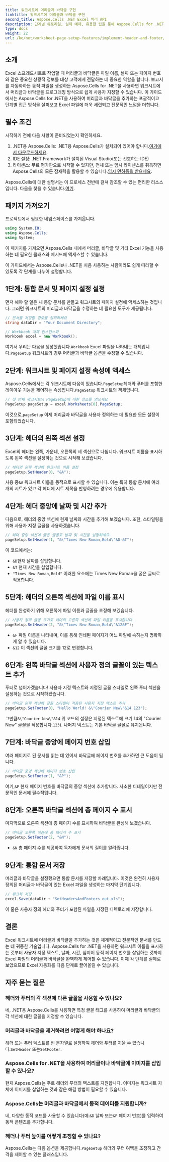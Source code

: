 ```yaml
---
title: 워크시트에 머리글과 바닥글 구현
linktitle: 워크시트에 머리글과 바닥글 구현
second_title: Aspose.Cells .NET Excel 처리 API
description: 단계별 튜토리얼, 실제 예제, 유용한 팁을 통해 Aspose.Cells for .NET을 사용하여 Excel 워크시트에 머리글과 바닥글을 설정하는 방법을 알아보세요.
type: docs
weight: 22
url: /ko/net/worksheet-page-setup-features/implement-header-and-footer/
---
```

## 소개

Excel 스프레드시트로 작업할 때 머리글과 바닥글은 파일 이름, 날짜 또는 페이지 번호와 같은 중요한 상황적 정보를 대상 고객에게 전달하는 데 중요한 역할을 합니다. 보고서를 자동화하든 동적 파일을 생성하든 Aspose.Cells for .NET을 사용하면 워크시트에서 머리글과 바닥글을 프로그래밍 방식으로 쉽게 사용자 지정할 수 있습니다. 이 가이드에서는 Aspose.Cells for .NET을 사용하여 머리글과 바닥글을 추가하는 포괄적이고 단계별 접근 방식을 살펴보고 Excel 파일에 더욱 세련되고 전문적인 느낌을 더합니다.

## 필수 조건

시작하기 전에 다음 사항이 준비되었는지 확인하세요.

1.  .NET용 Aspose.Cells: .NET용 Aspose.Cells가 설치되어 있어야 합니다.[여기에서 다운로드하세요](https://releases.aspose.com/cells/net/).
2. IDE 설정: .NET Framework가 설치된 Visual Studio(또는 선호하는 IDE)
3.  라이센스: 무료 평가판으로 시작할 수 있지만, 전체 또는 임시 라이센스를 취득하면 Aspose.Cells의 모든 잠재력을 활용할 수 있습니다.[임시 면허증을 받으세요](https://purchase.aspose.com/temporary-license/).

Aspose.Cells에 대한 설명서는 이 프로세스 전반에 걸쳐 참조할 수 있는 편리한 리소스입니다. 다음을 찾을 수 있습니다.[여기](https://reference.aspose.com/cells/net/).

## 패키지 가져오기

프로젝트에서 필요한 네임스페이스를 가져옵니다.

```csharp
using System.IO;
using Aspose.Cells;
using System;
```

이 패키지를 가져오면 Aspose.Cells 내에서 머리글, 바닥글 및 기타 Excel 기능을 사용하는 데 필요한 클래스와 메서드에 액세스할 수 있습니다.

이 가이드에서는 Aspose.Cells나 .NET을 처음 사용하는 사람이라도 쉽게 따라할 수 있도록 각 단계를 나누어 설명합니다.

## 1단계: 통합 문서 및 페이지 설정 설정

먼저 해야 할 일은 새 통합 문서를 만들고 워크시트의 페이지 설정에 액세스하는 것입니다. 그러면 워크시트의 머리글과 바닥글을 수정하는 데 필요한 도구가 제공됩니다.

```csharp
// 문서를 저장할 경로를 정의하세요
string dataDir = "Your Document Directory";

// Workbook 개체 인스턴스화
Workbook excel = new Workbook();
```

 여기서 우리는 다음을 생성했습니다.`Workbook` Excel 파일을 나타내는 개체입니다.`PageSetup` 워크시트의 경우 머리글과 바닥글 옵션을 수정할 수 있습니다.


## 2단계: 워크시트 및 페이지 설정 속성에 액세스

 Aspose.Cells에서는 각 워크시트에 다음이 있습니다.`PageSetup`헤더와 푸터를 포함한 레이아웃 기능을 제어하는 속성입니다.`PageSetup` 워크시트의 객체입니다.

```csharp
// 첫 번째 워크시트의 PageSetup에 대한 참조를 얻으세요
PageSetup pageSetup = excel.Worksheets[0].PageSetup;
```

 이것으로,`pageSetup` 이제 머리글과 바닥글을 사용자 정의하는 데 필요한 모든 설정이 포함되었습니다.


## 3단계: 헤더의 왼쪽 섹션 설정

Excel의 헤더는 왼쪽, 가운데, 오른쪽의 세 섹션으로 나뉩니다. 워크시트 이름을 표시하도록 왼쪽 섹션을 설정하는 것으로 시작해 보겠습니다.

```csharp
// 헤더의 왼쪽 섹션에 워크시트 이름 설정
pageSetup.SetHeader(0, "&A");
```

 사용 중`&A` 워크시트 이름을 동적으로 표시할 수 있습니다. 이는 특히 통합 문서에 여러 개의 시트가 있고 각 헤더에 시트 제목을 반영하려는 경우에 유용합니다.


## 4단계: 헤더 중앙에 날짜 및 시간 추가

다음으로, 헤더의 중앙 섹션에 현재 날짜와 시간을 추가해 보겠습니다. 또한, 스타일링을 위해 사용자 지정 글꼴을 사용하겠습니다.

```csharp
// 헤더 중앙 섹션에 굵은 글꼴로 날짜 및 시간을 설정하세요.
pageSetup.SetHeader(1, "&\"Times New Roman,Bold\"&D-&T");
```

이 코드에서는:
- `&D`현재 날짜를 삽입합니다.
- `&T` 현재 시간을 삽입합니다.
- `"Times New Roman,Bold"` 이러한 요소에는 Times New Roman을 굵은 글씨로 적용합니다.


## 5단계: 헤더의 오른쪽 섹션에 파일 이름 표시

헤더를 완성하기 위해 오른쪽에 파일 이름과 글꼴을 조정해 보겠습니다.

```csharp
// 사용자 정의 글꼴 크기로 헤더의 오른쪽 섹션에 파일 이름을 표시합니다.
pageSetup.SetHeader(2, "&\"Times New Roman,Bold\"&12&F");
```

- `&F` 파일 이름을 나타내며, 이를 통해 인쇄된 페이지가 어느 파일에 속하는지 명확하게 알 수 있습니다.
- `&12` 이 섹션의 글꼴 크기를 12로 변경합니다.


## 6단계: 왼쪽 바닥글 섹션에 사용자 정의 글꼴이 있는 텍스트 추가

푸터로 넘어가겠습니다! 사용자 지정 텍스트와 지정된 글꼴 스타일로 왼쪽 푸터 섹션을 설정하는 것으로 시작하겠습니다.

```csharp
// 바닥글 왼쪽 섹션에 글꼴 스타일이 적용된 사용자 지정 텍스트 추가
pageSetup.SetFooter(0, "Hello World! &\"Courier New\"&14 123");
```

 그만큼`&\"Courier New\"&14` 위 코드의 설정은 지정된 텍스트에 크기 14의 "Courier New" 글꼴을 적용합니다.`123`). 나머지 텍스트는 기본 바닥글 글꼴로 유지됩니다.


## 7단계: 바닥글 중앙에 페이지 번호 삽입

여러 페이지로 된 문서를 읽는 데 있어서 바닥글에 페이지 번호를 추가하면 큰 도움이 됩니다.

```csharp
// 바닥글 중앙 섹션에 페이지 번호 삽입
pageSetup.SetFooter(1, "&P");
```

 여기,`&P` 현재 페이지 번호를 바닥글의 중앙 섹션에 추가합니다. 사소한 디테일이지만 전문적인 문서에 필수적입니다.


## 8단계: 오른쪽 바닥글 섹션에 총 페이지 수 표시

마지막으로 오른쪽 섹션에 총 페이지 수를 표시하여 바닥글을 완성해 보겠습니다.

```csharp
// 바닥글 오른쪽 섹션에 총 페이지 수 표시
pageSetup.SetFooter(2, "&N");
```

- `&N` 총 페이지 수를 제공하여 독자에게 문서의 길이를 알려줍니다.


## 9단계: 통합 문서 저장

머리글과 바닥글을 설정했으면 통합 문서를 저장할 차례입니다. 이것은 완전히 사용자 정의된 머리글과 바닥글이 있는 Excel 파일을 생성하는 마지막 단계입니다.

```csharp
// 워크북 저장
excel.Save(dataDir + "SetHeadersAndFooters_out.xls");
```

이 줄은 사용자 정의 헤더와 푸터가 포함된 파일을 지정된 디렉토리에 저장합니다.


## 결론

Excel 워크시트에 머리글과 바닥글을 추가하는 것은 체계적이고 전문적인 문서를 만드는 데 귀중한 기술입니다. Aspose.Cells for .NET을 사용하면 워크시트 이름을 표시하는 것부터 사용자 지정 텍스트, 날짜, 시간, 심지어 동적 페이지 번호를 삽입하는 것까지 Excel 파일의 머리글과 바닥글을 완벽하게 제어할 수 있습니다. 이제 각 단계를 실제로 보았으므로 Excel 자동화를 다음 단계로 끌어올릴 수 있습니다.

## 자주 묻는 질문

### 헤더와 푸터의 각 섹션에 다른 글꼴을 사용할 수 있나요?  
네, .NET용 Aspose.Cells를 사용하면 특정 글꼴 태그를 사용하여 머리글과 바닥글의 각 섹션에 대한 글꼴을 지정할 수 있습니다.

### 머리글과 바닥글을 제거하려면 어떻게 해야 하나요?  
 헤더 또는 푸터 텍스트를 빈 문자열로 설정하여 헤더와 푸터를 지울 수 있습니다.`SetHeader` 또는`SetFooter`.

### Aspose.Cells for .NET을 사용하여 머리글이나 바닥글에 이미지를 삽입할 수 있나요?  
현재 Aspose.Cells는 주로 헤더와 푸터의 텍스트를 지원합니다. 이미지는 워크시트 자체에 이미지를 삽입하는 것과 같은 해결 방법이 필요할 수 있습니다.

### Aspose.Cells는 머리글과 바닥글에서 동적 데이터를 지원합니까?  
 네, 다양한 동적 코드를 사용할 수 있습니다(예:`&D` 날짜 또는`&P` 페이지 번호)를 입력하여 동적 콘텐츠를 추가합니다.

### 헤더나 푸터 높이를 어떻게 조정할 수 있나요?  
 Aspose.Cells는 다음 옵션을 제공합니다.`PageSetup` 헤더와 푸터 여백을 조정하고 간격을 제어할 수 있는 클래스입니다.